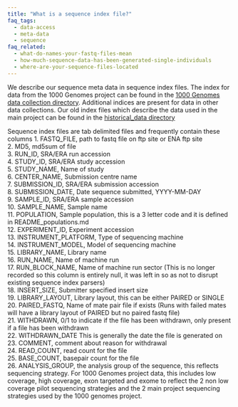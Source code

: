 ```yaml
---
title: "What is a sequence index file?"
faq_tags:
  - data-access
  - meta-data
  - sequence
faq_related:
  - what-do-names-your-fastq-files-mean
  - how-much-sequence-data-has-been-generated-single-individuals
  - where-are-your-sequence-files-located
---
```

                    
We describe our sequence meta data in sequence index files. The index for data from the 1000 Genomes project can be found in the [1000 Genomes data collection directory](ftp://ftp.1000genomes.ebi.ac.uk/vol1/ftp/data_collections/1000_genomes_project/). Additional indices are present for data in other data collections. Our old index files which describe the data used in the main project can be found in the [historical_data directory](ftp://ftp.1000genomes.ebi.ac.uk/vol1/ftp/historical_data/former_toplevel/)

Sequence index files are tab delimited files and frequently contain these columns 1\. FASTQ_FILE, path to fastq file on ftp site or ENA ftp site  
2\. MD5, md5sum of file  
3\. RUN_ID, SRA/ERA run accession  
4\. STUDY_ID, SRA/ERA study accession  
5\. STUDY_NAME, Name of study  
6\. CENTER_NAME, Submission centre name  
7\. SUBMISSION_ID, SRA/ERA submission accession  
8\. SUBMISSION_DATE, Date sequence submitted, YYYY-MM-DAY  
9\. SAMPLE_ID, SRA/ERA sample accession  
10\. SAMPLE_NAME, Sample name  
11\. POPULATION, Sample population, this is a 3 letter code and it is defined in README_populations.md  
12\. EXPERIMENT_ID, Experiment accession  
13\. INSTRUMENT_PLATFORM, Type of sequencing machine  
14\. INSTRUMENT_MODEL, Model of sequencing machine  
15\. LIBRARY_NAME, Library name  
16\. RUN_NAME, Name of machine run  
17\. RUN_BLOCK_NAME, Name of machine run sector (This is no longer recorded so this column is entirely null, it was left in so as not to disrupt existing sequence index parsers)  
18\. INSERT_SIZE, Submitter specified insert size  
19\. LIBRARY_LAYOUT, Library layout, this can be either PAIRED or SINGLE  
20\. PAIRED_FASTQ, Name of mate pair file if exists (Runs with failed mates will have a library layout of PAIRED but no paired fastq file)  
21\. WITHDRAWN, 0/1 to indicate if the file has been withdrawn, only present if a file has been withdrawn  
22\. WITHDRAWN_DATE This is generally the date the file is generated on  
23\. COMMENT, comment about reason for withdrawal  
24\. READ_COUNT, read count for the file  
25\. BASE_COUNT, basepair count for the file  
26\. ANALYSIS_GROUP, the analysis group of the sequence, this reflects sequencing strategy. For 1000 Genomes project data, this includes low coverage, high coverage, exon targeted and exome to reflect the 2 non low coverage pilot sequencing strategies and the 2 main project sequencing strategies used by the 1000 genomes project.
